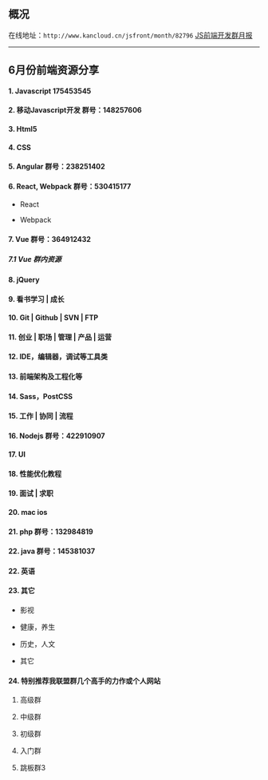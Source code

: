 ## 概况

在线地址：`http://www.kancloud.cn/jsfront/month/82796` [JS前端开发群月报](http://www.kancloud.cn/jsfront/month/82796)

---

## 6月份前端资源分享
#### 1. Javascript 175453545

#### 2. 移动Javascript开发 群号：148257606

#### 3. Html5

#### 4. CSS

#### 5. Angular 群号：238251402

#### 6. React, Webpack 群号：530415177
- React
    


- Webpack


#### 7. Vue 群号：364912432

##### 7.1 Vue 群内资源

#### 8. jQuery

#### 9. 看书学习 | 成长

#### 10. Git | Github | SVN | FTP

#### 11. 创业 | 职场 | 管理 | 产品 | 运营


#### 12. IDE，编辑器，调试等工具类

#### 13. 前端架构及工程化等

#### 14. Sass，PostCSS

#### 15. 工作 | 协同 | 流程

#### 16. Nodejs 群号：422910907

#### 17. UI

#### 18. 性能优化教程

#### 19. 面试 | 求职

#### 20. mac ios

#### 21. php 群号：132984819

#### 22. java 群号：145381037

#### 22. 英语

#### 23. 其它
- 影视


- 健康，养生


- 历史，人文


- 其它



#### 24. 特别推荐我联盟群几个高手的力作或个人网站

1. 高级群


2. 中级群


3. 初级群


4. 入门群

5. 跳板群3


